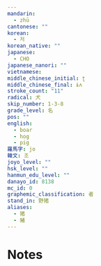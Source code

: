 ```yaml
---
mandarin:
  - zhū
cantonese: ""
korean:
  - 저
korean_native: ""
japanese:
  - CHO
japanese_nanori: ""
vietnamese:
middle_chinese_initial: ʈ
middle_chinese_final: ɨʌ
stroke_count: "11"
radical: 犬
skip_number: 1-3-8
grade_level: 名
pos: ""
english:
  - boar
  - hog
  - pig
羅馬字: jo
韓文: 조
joyo_level: ""
hsk_level: ""
hanmun_edu_level: ""
danayo_id: 8138
mc_id: 0
graphemic_classification: 者
stand_in: 野猪
aliases:
  - 猪
  - 豬
---
```


# Notes
